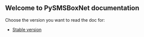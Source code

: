 ## Welcome to PySMSBoxNet documentation

Choose the version you want to read the doc for:

- [Stable version](/stable)
